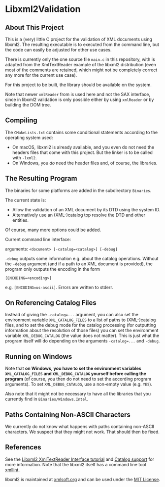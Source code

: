 # Libxml2Validation

## About This Project

This is a (very) little C project for the validation of XML documents using libxml2. The resulting executable is to executed from the command line, but the code can easily be adjusted for other use cases.

There is currently only the one source file `main.c` in this repository, with is adapted from the XmlTextReader example of the libxml2 distribution (even most of the comments are retained, which might not be completely correct any more for the current use case).

For this project to be built, the library should be available on the system.

Note that newer `xmlReader` from is used here and not the SAX interface, since in libxml2 validation is only possible either by using `xmlReader` or by building the DOM tree.

## Compiling

The `CMakeLists.txt` contains some conditional statements according to the operating system used:

- On macOS, libxml2 is already available, and you even do not need the headers files that come with this project. But the linker is to be called with `-lxml2`.
- On Windows, you _do_ need the header files and, of course, the libraries.

## The Resulting Program

The binaries for some platforms are added in the subdirectory `Binaries`.

The current state is:

- Allow the validation of an XML document by its DTD using the system ID.
- Alternatively use an (XML-)catalog top resolve the DTD and other entities.

Of course, many more options could be added.

Current command line interface:

arguments: `<document> [-catalog=<catalog>] [-debug]`

`-debug` outputs some information e.g. about the catalog operations. Without the `-debug` argument (and if a path to an XML document is provided), the program only outputs the encoding in the form

`[ENCODING=<encoding>]`

e.g. `[ENCODING=us-ascii]`. Errors are written to stderr.

## On Referencing Catalog Files

Instead of giving the `-catalog=...` argument, you can also set the environment variable `XML_CATALOG_FILES` to a list of paths to (XML-)catalog files, and to set the debug mode for the catalog processing (for outputting information about the resolution of those files) you can set the environment variable `XML_DEBUG_CATALOG` (the value does not matter). This is just what the program itself will do depending on the arguments `-catalog=...` and `-debug`.

## Running on Windows

Note that **on Windows, you have to set the environment variables `XML_CATALOG_FILES` and `XML_DEBUG_CATALOG` yourself before calling the program** (of course, you then do not need to set the according program arguments). To set `XML_DEBUG_CATALOG`, use a non-empty value (e.g. `YES`).

Also note that it might not be necessary to have all the libraries that you currently find in `Binaries/Windows.Intel`.

## Paths Containing Non-ASCII Characters

We currently do not know what happens with paths containing non-ASCII characters. We suspect that they might not work. That should then be fixed.

## References

See the [Libxml2 XmlTextReader Interface tutorial](http://xmlsoft.org/xmlreader.html) and [Catalog support](http://xmlsoft.org/catalog.html) for more information. Note that the libxml2 itself has a command line tool [xmllint](http://xmlsoft.org/xmllint.html).

libxml2 is maintained at [xmlsoft.org](http://www.xmlsoft.org) and can be used under the [MIT License](https://opensource.org/licenses/mit-license.html).